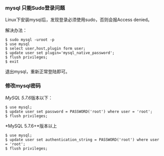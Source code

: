 ### mysql 只能Sudo登录问题

Linux下安装mysql后，发现登录必须使用sudo，否则会报Access denied。

解决办法：

<!-- more -->

~~~ mysql
$ sudo mysql -uroot -p
$ use mysql
$ select user,host,plugin form user;
$ update user set plugin='mysql_native_password';
$ flush privileges;
$ exit
~~~

退出mysql，重新正常登陆即可。

### 修改mysql密码

*MySQL 5.7.6*版本以下：

~~~mysql
$ use mysql;
$ update user set password = PASSWORD('root') where user = 'root';
$ flush privileges;
~~~

*MySQL 5.7.6+*版本以上

~~~mysql
$ use mysql;
$ update user set authentication_string = PASSWORD('root') where user = 'root';
$ flush privileges;
~~~

